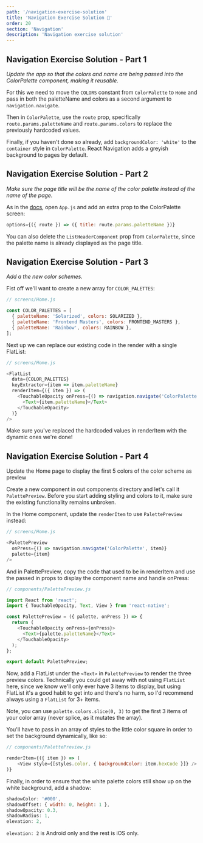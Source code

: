 ```yaml
---
path: '/navigation-exercise-solution'
title: 'Navigation Exercise Solution 👀'
order: 20
section: 'Navigation'
description: 'Navigation exercise solution'
---
```


## Navigation Exercise Solution - Part 1

_Update the app so that the colors and name are being passed into the ColorPalette component, making it reusable._



For this we need to move the `COLORS` constant from `ColorPalette` to `Home` and pass in both the paletteName and colors as a second argument to `navigation.navigate`.

Then in `ColorPalette`, use the `route` prop, specifically `route.params.paletteName` and `route.params.colors` to replace the previously hardcoded values.

Finally, if you haven't done so already, add `backgroundColor: 'white'` to the `container` style in `ColorPalette`. React Navigation adds a greyish background to pages by default.

## Navigation Exercise Solution - Part 2

_Make sure the page title will be the name of the color palette instead of the name of the page._


As in the [docs](https://reactnavigation.org/docs/headers#using-params-in-the-title), open `App.js` and add an extra prop to the ColorPalette screen:

```js
options={({ route }) => ({ title: route.params.paletteName })}
```

You can also delete the `ListHeaderComponent` prop from `ColorPalette`, since the palette name is already displayed as the page title.

## Navigation Exercise Solution - Part 3

_Add a the new color schemes._



Fist off we'll want to create a new array for `COLOR_PALETTES`:

```js
// screens/Home.js

const COLOR_PALETTES = [
  { paletteName: 'Solarized', colors: SOLARIZED },
  { paletteName: 'Frontend Masters', colors: FRONTEND_MASTERS },
  { paletteName: 'Rainbow', colors: RAINBOW },
];
```

Next up we can replace our existing code in the render with a single FlatList:

```js
// screens/Home.js

<FlatList
  data={COLOR_PALETTES}
  keyExtractor={item => item.paletteName}
  renderItem={({ item }) => (
    <TouchableOpacity onPress={() => navigation.navigate('ColorPalette', item)}>
      <Text>{item.paletteName}</Text>
    </TouchableOpacity>
  )}
/>
```

Make sure you've replaced the hardcoded values in renderItem with the dynamic ones we're done!

## Navigation Exercise Solution - Part 4

Update the Home page to display the first 5 colors of the color scheme as preview



Create a new component in out components directory and let's call it `PalettePreview`. Before you start adding styling and colors to it, make sure the existing functionality remains unbroken.

In the Home component, update the `renderItem` to use `PalettePreview` instead:

```js
// screens/Home.js

<PalettePreview
  onPress={() => navigation.navigate('ColorPalette', item)}
  palette={item}
/>
```

And in PalettePreview, copy the code that used to be in renderItem and use the passed in props to display the component name and handle onPress:

```js
// components/PalettePreview.js

import React from 'react';
import { TouchableOpacity, Text, View } from 'react-native';

const PalettePreview = ({ palette, onPress }) => {
  return (
    <TouchableOpacity onPress={onPress}>
      <Text>{palette.paletteName}</Text>
    </TouchableOpacity>
  );
};

export default PalettePreview;
```

Now, add a FlatList under the `<Text>` in `PalettePreview` to render the three preview colors. Technically you could get away with not using `FlatList` here, since we know we'll only ever have 3 items to display, but using FlatList it's a good habit to get into and there's no harm, so I'd recommend always using a `FlatList` for 3+ items.

Note, you can use `palette.colors.slice(0, 3)` to get the first 3 items of your color array (never splice, as it mutates the array).

You'll have to pass in an array of styles to the little color square in order to set the background dynamically, like so:

```js
// components/PalettePreview.js

renderItem={({ item }) => (
    <View style={[styles.color, { backgroundColor: item.hexCode }]} />
)}
```

Finally, in order to ensure that the white palette colors still show up on the white background, add a shadow:

```js
shadowColor: '#000',
shadowOffset: { width: 0, height: 1 },
shadowOpacity: 0.3,
shadowRadius: 1,
elevation: 2,
```

`elevation: 2` is Android only and the rest is iOS only.
